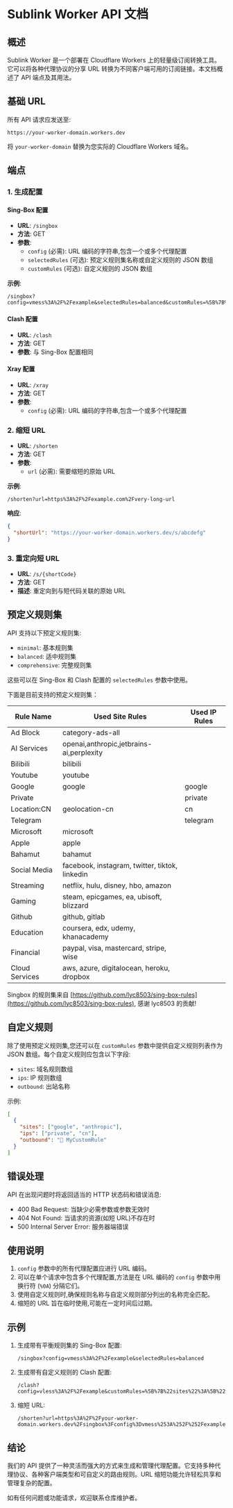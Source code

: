 # Sublink Worker API 文档

## 概述

Sublink Worker 是一个部署在 Cloudflare Workers 上的轻量级订阅转换工具。它可以将各种代理协议的分享 URL 转换为不同客户端可用的订阅链接。本文档概述了 API 端点及其用法。

## 基础 URL

所有 API 请求应发送至:

```
https://your-worker-domain.workers.dev
```

将 `your-worker-domain` 替换为您实际的 Cloudflare Workers 域名。

## 端点

### 1. 生成配置

#### Sing-Box 配置

- **URL**: `/singbox`
- **方法**: GET
- **参数**:
  - `config` (必需): URL 编码的字符串,包含一个或多个代理配置
  - `selectedRules` (可选): 预定义规则集名称或自定义规则的 JSON 数组
  - `customRules` (可选): 自定义规则的 JSON 数组

**示例**:
```
/singbox?config=vmess%3A%2F%2Fexample&selectedRules=balanced&customRules=%5B%7B%22sites%22%3A%5B%22example.com%22%5D%2C%22ips%22%3A%5B%22192.168.1.1%22%5D%2C%22outbound%22%3A%22MyCustomRule%22%7D%5D
```

#### Clash 配置

- **URL**: `/clash`
- **方法**: GET
- **参数**: 与 Sing-Box 配置相同

#### Xray 配置

- **URL**: `/xray`
- **方法**: GET
- **参数**:
  - `config` (必需): URL 编码的字符串,包含一个或多个代理配置

### 2. 缩短 URL

- **URL**: `/shorten`
- **方法**: GET
- **参数**:
  - `url` (必需): 需要缩短的原始 URL

**示例**:
```
/shorten?url=https%3A%2F%2Fexample.com%2Fvery-long-url
```

**响应**:
```json
{
  "shortUrl": "https://your-worker-domain.workers.dev/s/abcdefg"
}
```

### 3. 重定向短 URL

- **URL**: `/s/{shortCode}`
- **方法**: GET
- **描述**: 重定向到与短代码关联的原始 URL

## 预定义规则集

API 支持以下预定义规则集:

- `minimal`: 基本规则集
- `balanced`: 适中规则集
- `comprehensive`: 完整规则集

这些可以在 Sing-Box 和 Clash 配置的 `selectedRules` 参数中使用。

下面是目前支持的预定义规则集：

| Rule Name | Used Site Rules | Used IP Rules |
|---|---|---|
| Ad Block | category-ads-all |  |
| AI Services | openai,anthropic,jetbrains-ai,perplexity |  |
| Bilibili | bilibili |  |
| Youtube | youtube |  |
| Google | google | google |
| Private |  | private |
| Location:CN | geolocation-cn | cn |
| Telegram |  | telegram |
| Microsoft | microsoft |  |
| Apple | apple |  |
| Bahamut | bahamut |  |
| Social Media | facebook, instagram, twitter, tiktok, linkedin |  |
| Streaming | netflix, hulu, disney, hbo, amazon |  |
| Gaming | steam, epicgames, ea, ubisoft, blizzard |  |
| Github | github, gitlab |  |
| Education | coursera, edx, udemy, khanacademy |  |
| Financial | paypal, visa, mastercard, stripe, wise |  |
| Cloud Services | aws, azure, digitalocean, heroku, dropbox |  |

Singbox 的规则集来自 [https://github.com/lyc8503/sing-box-rules](https://github.com/lyc8503/sing-box-rules), 感谢 lyc8503 的贡献!

## 自定义规则

除了使用预定义规则集,您还可以在 `customRules` 参数中提供自定义规则列表作为 JSON 数组。每个自定义规则应包含以下字段:

- `sites`: 域名规则数组
- `ips`: IP 规则数组
- `outbound`: 出站名称

示例:

```json
[
  {
    "sites": ["google", "anthropic"],
    "ips": ["private", "cn"],
    "outbound": "🤪 MyCustomRule"
  }
]
```

## 错误处理

API 在出现问题时将返回适当的 HTTP 状态码和错误消息:

- 400 Bad Request: 当缺少必需参数或参数无效时
- 404 Not Found: 当请求的资源(如短 URL)不存在时
- 500 Internal Server Error: 服务器端错误

## 使用说明

1. `config` 参数中的所有代理配置应进行 URL 编码。
2. 可以在单个请求中包含多个代理配置,方法是在 URL 编码的 `config` 参数中用换行符 (`%0A`) 分隔它们。
3. 使用自定义规则时,确保规则名称与自定义规则部分列出的名称完全匹配。
4. 缩短的 URL 旨在临时使用,可能在一定时间后过期。

## 示例

1. 生成带有平衡规则集的 Sing-Box 配置:
   ```
   /singbox?config=vmess%3A%2F%2Fexample&selectedRules=balanced
   ```

2. 生成带有自定义规则的 Clash 配置:
   ```
   /clash?config=vless%3A%2F%2Fexample&customRules=%5B%7B%22sites%22%3A%5B%22example.com%22%5D%2C%22ips%22%3A%5B%22192.168.1.1%22%5D%2C%22outbound%22%3A%22MyCustomRule%22%7D%5D
   ```

3. 缩短 URL:
   ```
   /shorten?url=https%3A%2F%2Fyour-worker-domain.workers.dev%2Fsingbox%3Fconfig%3Dvmess%253A%252F%252Fexample%26selectedRules%3Dbalanced
   ```

## 结论

我们的 API 提供了一种灵活而强大的方式来生成和管理代理配置。它支持多种代理协议、各种客户端类型和可自定义的路由规则。URL 缩短功能允许轻松共享和管理复杂的配置。

如有任何问题或功能请求，欢迎联系仓库维护者。